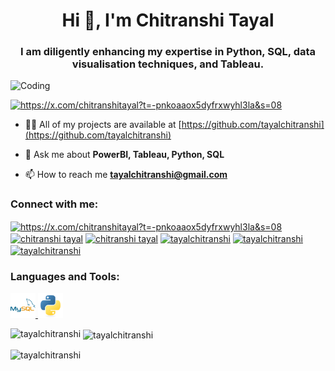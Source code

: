 <h1 align="center">Hi 👋, I'm Chitranshi Tayal</h1>
<h3 align="center">I am diligently enhancing my expertise in Python, SQL, data visualisation techniques, and Tableau.</h3>
<img align="centre" alt="Coding" width="350" src="https://user-images.githubusercontent.com/74038190/236119160-976a0405-caa7-470c-9356-16d43402ea0a.gif">

<p align="centre"> <a href="https://twitter.com/https://x.com/chitranshitayal?t=-pnkoaaox5dyfrxwyhl3la&s=08" target="blank"><img src="https://img.shields.io/twitter/follow/https://x.com/chitranshitayal?t=-pnkoaaox5dyfrxwyhl3la&s=08?logo=twitter&style=for-the-badge" alt="https://x.com/chitranshitayal?t=-pnkoaaox5dyfrxwyhl3la&s=08" /></a> </p>

- 👨‍💻 All of my projects are available at [https://github.com/tayalchitranshi](https://github.com/tayalchitranshi)

- 💬 Ask me about **PowerBI, Tableau, Python, SQL**

- 📫 How to reach me **tayalchitranshi@gmail.com**

<h3 align="left">Connect with me:</h3>
<p align="left">
<a href="tayalchitranshi" target="blank"><img align="center" src="https://raw.githubusercontent.com/rahuldkjain/github-profile-readme-generator/master/src/images/icons/Social/twitter.svg" alt="https://x.com/chitranshitayal?t=-pnkoaaox5dyfrxwyhl3la&s=08" height="30" width="40" /></a>
<a href="https://linkedin.com/in/chitranshi tayal" target="blank"><img align="center" src="https://raw.githubusercontent.com/rahuldkjain/github-profile-readme-generator/master/src/images/icons/Social/linked-in-alt.svg" alt="chitranshi tayal" height="30" width="40" /></a>
<a href="https://kaggle.com/chitranshi tayal" target="blank"><img align="center" src="https://raw.githubusercontent.com/rahuldkjain/github-profile-readme-generator/master/src/images/icons/Social/kaggle.svg" alt="chitranshi tayal" height="30" width="40" /></a>
<a href="https://instagram.com/tayalchitranshi" target="blank"><img align="center" src="https://raw.githubusercontent.com/rahuldkjain/github-profile-readme-generator/master/src/images/icons/Social/instagram.svg" alt="tayalchitranshi" height="30" width="40" /></a>
<a href="https://www.hackerrank.com/tayalchitranshi" target="blank"><img align="center" src="https://raw.githubusercontent.com/rahuldkjain/github-profile-readme-generator/master/src/images/icons/Social/hackerrank.svg" alt="tayalchitranshi" height="30" width="40" /></a>
<a href="https://www.leetcode.com/tayalchitranshi" target="blank"><img align="center" src="https://raw.githubusercontent.com/rahuldkjain/github-profile-readme-generator/master/src/images/icons/Social/leet-code.svg" alt="tayalchitranshi" height="30" width="40" /></a>
</p>

<h3 align="left">Languages and Tools:</h3>
<p align="left"> <a href="https://www.mysql.com/" target="_blank" rel="noreferrer"> <img src="https://raw.githubusercontent.com/devicons/devicon/master/icons/mysql/mysql-original-wordmark.svg" alt="mysql" width="40" height="40"/> </a> <a href="https://www.python.org" target="_blank" rel="noreferrer"> <img src="https://raw.githubusercontent.com/devicons/devicon/master/icons/python/python-original.svg" alt="python" width="40" height="40"/> </a> </p>

<p><img align="left" src="https://github-readme-stats.vercel.app/api/top-langs?username=tayalchitranshi&show_icons=true&locale=en&layout=compact" alt="tayalchitranshi" /></p>

<p>&nbsp;<img align="center" src="https://github-readme-stats.vercel.app/api?username=tayalchitranshi&show_icons=true&locale=en" alt="tayalchitranshi" /></p>

<p><img align="center" src="https://github-readme-streak-stats.herokuapp.com/?user=tayalchitranshi&" alt="tayalchitranshi" /></p>

